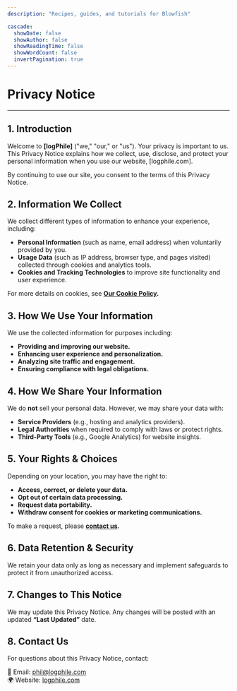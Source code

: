 ```yaml
---
description: "Recipes, guides, and tutorials for Blowfish"

cascade:
  showDate: false
  showAuthor: false
  showReadingTime: false
  showWordCount: false
  invertPagination: true
---
```

<h1 class="mt-2 mb-2 text-4xl font-extrabold text-neutral-900 dark:text-neutral">Privacy Notice</h1>
<hr class="mt-3 mb-6 border-neutral-700 dark:border-neutral-600 thicc">

## 1. Introduction
Welcome to **[logPhile]** ("we," "our," or "us"). Your privacy is important to us. This Privacy Notice explains how we collect, use, disclose, and protect your personal information when you use our website, [logphile.com].

By continuing to use our site, you consent to the terms of this Privacy Notice.

## 2. Information We Collect
We collect different types of information to enhance your experience, including:

- **Personal Information** (such as name, email address) when voluntarily provided by you.
- **Usage Data** (such as IP address, browser type, and pages visited) collected through cookies and analytics tools.
- **Cookies and Tracking Technologies** to improve site functionality and user experience.

For more details on cookies, see **[Our Cookie Policy](/cookie-policy).**

## 3. How We Use Your Information
We use the collected information for purposes including:

-  **Providing and improving our website.**
-  **Enhancing user experience and personalization.**
-  **Analyzing site traffic and engagement.**
-  **Ensuring compliance with legal obligations.**

## 4. How We Share Your Information
We do **not** sell your personal data. However, we may share your data with:

- **Service Providers** (e.g., hosting and analytics providers).
- **Legal Authorities** when required to comply with laws or protect rights.
- **Third-Party Tools** (e.g., Google Analytics) for website insights.

## 5. Your Rights & Choices
Depending on your location, you may have the right to:

- **Access, correct, or delete your data.**
- **Opt out of certain data processing.**
- **Request data portability.**
- **Withdraw consent for cookies or marketing communications.**

To make a request, please **[contact us](/contact).**

## 6. Data Retention & Security
We retain your data only as long as necessary and implement safeguards to protect it from unauthorized access.

## 7. Changes to This Notice
We may update this Privacy Notice. Any changes will be posted with an updated **“Last Updated”** date.

## 8. Contact Us
For questions about this Privacy Notice, contact:

<div class="privacy-contact">
📩 Email: <a href="mailto:phil@logphile.com">phil@logphile.com</a>  
<br>  
🌍 Website: <a href="https://logphile.com" target="_blank">logphile.com</a></div>
